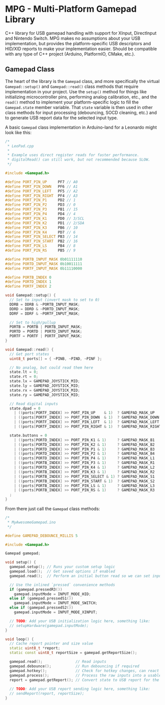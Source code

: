# MPG - Multi-Platform Gamepad Library

C++ library for USB gamepad handling with support for XInput, DirectInput and Nintendo Switch. MPG makes no assumptions about your USB implementation, but provides the platform-specific USB descriptors and HID/XID reports to make your implementation easier. Should be compatible with any type of C++ project (Arduino, PlatformIO, CMake, etc.).

## Gamepad Class

The heart of the library is the `Gamepad` class, and more specifically the virtual `Gamepad::setup()` and `Gamepad::read()` class methods that require implementation in your project. Use the `setup()` method for things like initializing microcontroller pins, performing analog calibration, etc., and the `read()` method to implement your platform-specific logic to fill the `Gamepad.state` member variable. That `state` variable is then used in other class methods for input processing (debouncing, SOCD cleaning, etc.) and to generate USB report data for the selected input type.

A basic `Gamepad` class implementation in Arduino-land for a Leonardo might look like this:

```c++
/*
 * LeoPad.cpp
 *
 * Example uses direct register reads for faster performance.
 * digitalRead() can still work, but not recommended because SLOW.
 */

#include <Gamepad.h>

#define PORT_PIN_UP     PF7 // A0
#define PORT_PIN_DOWN   PF6 // A1
#define PORT_PIN_LEFT   PF5 // A2
#define PORT_PIN_RIGHT  PF4 // A3
#define PORT_PIN_P1     PD2 // 1
#define PORT_PIN_P2     PD3 // 0
#define PORT_PIN_P3     PB1 // 15
#define PORT_PIN_P4     PD4 // 4
#define PORT_PIN_K1     PD0 // 3/SCL
#define PORT_PIN_K2     PD1 // 2/SDA
#define PORT_PIN_K3     PB6 // 10
#define PORT_PIN_K4     PD7 // 6
#define PORT_PIN_SELECT PB3 // 14
#define PORT_PIN_START  PB2 // 16
#define PORT_PIN_LS     PB4 // 8
#define PORT_PIN_RS     PB5 // 9

#define PORTB_INPUT_MASK 0b01111110
#define PORTD_INPUT_MASK 0b10011111
#define PORTF_INPUT_MASK 0b11110000

#define PORTB_INDEX 0
#define PORTD_INDEX 1
#define PORTF_INDEX 2

void Gamepad::setup() {
  // Set to input (invert mask to set to 0)
  DDRB = DDRB & ~PORTB_INPUT_MASK;
  DDRD = DDRD & ~PORTD_INPUT_MASK;
  DDRF = DDRF & ~PORTF_INPUT_MASK;

  // Set to high/pullup
  PORTB = PORTB | PORTB_INPUT_MASK;
  PORTD = PORTD | PORTD_INPUT_MASK;
  PORTF = PORTF | PORTF_INPUT_MASK;
}

void Gamepad::read() {
  // Get port states
  uint8_t ports[] = { ~PINB, ~PIND, ~PINF };

  // No analog, but could read them here
  state.lt = 0;
  state.rt = 0;
  state.lx = GAMEPAD_JOYSTICK_MID;
  state.ly = GAMEPAD_JOYSTICK_MID;
  state.rx = GAMEPAD_JOYSTICK_MID;
  state.ry = GAMEPAD_JOYSTICK_MID;

  // Read digital inputs
  state.dpad = 0
    | ((ports[PORTF_INDEX] >> PORT_PIN_UP    & 1)  ? GAMEPAD_MASK_UP    : 0)
    | ((ports[PORTF_INDEX] >> PORT_PIN_DOWN  & 1)  ? GAMEPAD_MASK_DOWN  : 0)
    | ((ports[PORTF_INDEX] >> PORT_PIN_LEFT  & 1)  ? GAMEPAD_MASK_LEFT  : 0)
    | ((ports[PORTF_INDEX] >> PORT_PIN_RIGHT & 1)  ? GAMEPAD_MASK_RIGHT : 0);

  state.buttons = 0
    | ((ports[PORTD_INDEX] >> PORT_PIN_K1 & 1)     ? GAMEPAD_MASK_B1    : 0) // Switch: B, XInput: A
    | ((ports[PORTD_INDEX] >> PORT_PIN_K2 & 1)     ? GAMEPAD_MASK_B2    : 0) // Switch: A, XInput: B
    | ((ports[PORTD_INDEX] >> PORT_PIN_P1 & 1)     ? GAMEPAD_MASK_B3    : 0) // Switch: Y, XInput: X
    | ((ports[PORTD_INDEX] >> PORT_PIN_P2 & 1)     ? GAMEPAD_MASK_B4    : 0) // Switch: X, XInput: Y
    | ((ports[PORTD_INDEX] >> PORT_PIN_P4 & 1)     ? GAMEPAD_MASK_L1    : 0)
    | ((ports[PORTB_INDEX] >> PORT_PIN_P3 & 1)     ? GAMEPAD_MASK_R1    : 0)
    | ((ports[PORTD_INDEX] >> PORT_PIN_K4 & 1)     ? GAMEPAD_MASK_L2    : 0)
    | ((ports[PORTB_INDEX] >> PORT_PIN_K3 & 1)     ? GAMEPAD_MASK_R2    : 0)
    | ((ports[PORTB_INDEX] >> PORT_PIN_SELECT & 1) ? GAMEPAD_MASK_S1    : 0)
    | ((ports[PORTB_INDEX] >> PORT_PIN_START & 1)  ? GAMEPAD_MASK_S2    : 0)
    | ((ports[PORTB_INDEX] >> PORT_PIN_LS & 1)     ? GAMEPAD_MASK_L3    : 0)
    | ((ports[PORTB_INDEX] >> PORT_PIN_RS & 1)     ? GAMEPAD_MASK_R3    : 0)
  ;
}
```

From there just call the `Gamepad` class methods:

```c++
/*
 * MyAwesomeGamepad.ino
 */

#define GAMEPAD_DEBOUNCE_MILLIS 5

#include <Gamepad.h>

Gamepad gamepad;

void setup() {
  gamepad.setup(); // Runs your custom setup logic
  gamepad.load();  // Get saved options if enabled
  gamepad.read();  // Perform an initial button read so we can set input mode

  // Use the inlined `pressed` convenience methods
  if (gamepad.pressedR3())
    gamepad.inputMode = INPUT_MODE_HID;
  else if (gamepad.pressedS1())
    gamepad.inputMode = INPUT_MODE_SWITCH;
  else if (gamepad.pressedS2())
    gamepad.inputMode = INPUT_MODE_XINPUT;

  // TODO: Add your USB initialization logic here, something like:
  // setupHardware(gamepad.inputMode);
}

void loop() {
  // Cache report pointer and size value
  static uint8_t *report;
  static const uint8_t reportSize = gamepad.getReportSize();

  gamepad.read();               // Read inputs
  gamepad.debounce();           // Run debouncing if required
  gamepad.hotkey();             // Check for hotkey changes, can react to returned hotkey action
  gamepad.process();            // Process the raw inputs into a usable state
  report = gamepad.getReport(); // Convert state to USB report for the selected input mode
  
  // TODO: Add your USB report sending logic here, something like:
  // sendReport(report, reportSize);
}

```
